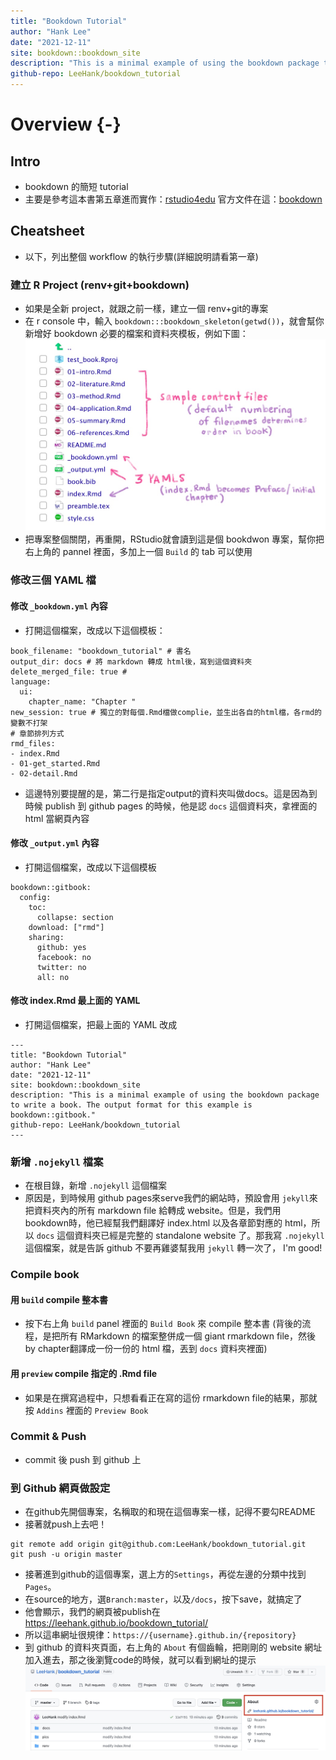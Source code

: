 ```yaml
--- 
title: "Bookdown Tutorial"
author: "Hank Lee"
date: "2021-12-11"
site: bookdown::bookdown_site
description: "This is a minimal example of using the bookdown package to write a book. The output format for this example is bookdown::gitbook."
github-repo: LeeHank/bookdown_tutorial
---
```


# Overview {-}  

## Intro  

* bookdown 的簡短 tutorial  
* 主要是參考這本書第五章進而實作：[rstudio4edu](https://rstudio4edu.github.io/rstudio4edu-book/make-book.html)
官方文件在這：[bookdown](https://bookdown.org/yihui/bookdown/)  

## Cheatsheet  

* 以下，列出整個 workflow 的執行步驟(詳細說明請看第一章)  

### 建立 R Project (renv+git+bookdown)  

* 如果是全新 project，就跟之前一樣，建立一個 renv+git的專案  
* 在 r console 中，輸入 `bookdown:::bookdown_skeleton(getwd())`，就會幫你新增好 bookdown 必要的檔案和資料夾模板，例如下圖： 
![](./pics/bookdown-skeleton-files.jpeg)  
* 把專案整個關閉，再重開，RStudio就會讀到這是個 bookdwon 專案，幫你把右上角的 pannel 裡面，多加上一個 `Build` 的 tab 可以使用  

### 修改三個 YAML 檔  

#### 修改 `_bookdown.yml` 內容  

* 打開這個檔案，改成以下這個模板：

```
book_filename: "bookdown_tutorial" # 書名
output_dir: docs # 將 markdown 轉成 html後，寫到這個資料夾
delete_merged_file: true # 
language:
  ui:
    chapter_name: "Chapter "
new_session: true # 獨立的對每個.Rmd檔做complie，並生出各自的html檔，各rmd的變數不打架
# 章節排列方式
rmd_files: 
- index.Rmd
- 01-get_started.Rmd
- 02-detail.Rmd
```
* 這邊特別要提醒的是，第二行是指定output的資料夾叫做docs。這是因為到時候 publish 到 github pages 的時候，他是認 `docs` 這個資料夾，拿裡面的 html 當網頁內容    

#### 修改 `_output.yml` 內容  

* 打開這個檔案，改成以下這個模板  

```
bookdown::gitbook:
  config:
    toc:
      collapse: section
    download: ["rmd"]
    sharing:
      github: yes
      facebook: no
      twitter: no
      all: no
```

#### 修改 index.Rmd 最上面的 YAML  

* 打開這個檔案，把最上面的 YAML 改成  

```
--- 
title: "Bookdown Tutorial"
author: "Hank Lee"
date: "2021-12-11"
site: bookdown::bookdown_site
description: "This is a minimal example of using the bookdown package to write a book. The output format for this example is bookdown::gitbook."
github-repo: LeeHank/bookdown_tutorial
---
```

### 新增 `.nojekyll` 檔案  

* 在根目錄，新增 `.nojekyll` 這個檔案  
* 原因是，到時候用 github pages來serve我們的網站時，預設會用 `jekyll`來把資料夾內的所有 markdown file 給轉成 website。但是，我們用 bookdown時，他已經幫我們翻譯好 index.html 以及各章節對應的 html，所以 `docs` 這個資料夾已經是完整的 standalone website 了。那我寫 `.nojekyll` 這個檔案，就是告訴 github 不要再雞婆幫我用 `jekyll` 轉一次了， I'm good!  

### Compile book  

#### 用 `build` compile 整本書  

* 按下右上角 `build` panel 裡面的 `Build Book` 來 compile 整本書 (背後的流程，是把所有 RMarkdown 的檔案整併成一個 giant rmarkdown file，然後by chapter翻譯成一份一份的 html 檔，丟到 `docs` 資料夾裡面)  

#### 用 `preview` compile 指定的 .Rmd file  

* 如果是在撰寫過程中，只想看看正在寫的這份 rmarkdown file的結果，那就按 `Addins` 裡面的 `Preview Book`  

### Commit & Push  

* commit 後 push 到 github 上  

### 到 Github 網頁做設定  

* 在github先開個專案，名稱取的和現在這個專案一樣，記得不要勾README  
* 接著就push上去吧！  

```
git remote add origin git@github.com:LeeHank/bookdown_tutorial.git
git push -u origin master
```

* 接著進到github的這個專案，選上方的`Settings`，再從左邊的分類中找到`Pages`。  
* 在source的地方，選`Branch:master`，以及`/docs`，按下save，就搞定了  
* 他會顯示，我們的網頁被publish在 https://leehank.github.io/bookdown_tutorial/  
* 所以這串網址很規律：`https://{username}.github.in/{repository}`  
* 到 github 的資料夾頁面，右上角的 `About` 有個齒輪，把剛剛的 website 網址加入進去，那之後瀏覽code的時候，就可以看到網址的提示  
![](./pics/github_about.jpg)  
